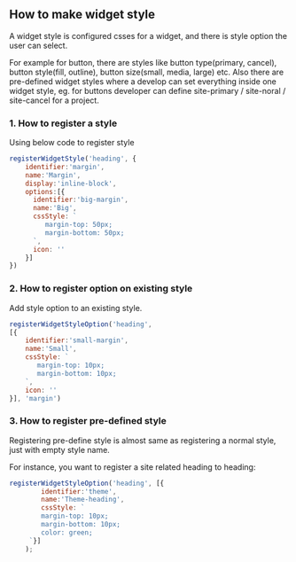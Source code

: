 How to make widget style
---
A widget style is configured csses for a widget, and there is style option the user can select. 

For example for button, there are styles like button type(primary, cancel), button style(fill, outline), button size(small, media, large) etc. Also there are pre-defined widget styles where a develop can set everything inside one widget style, eg. for buttons developer can define site-primary / site-noral / site-cancel for a project.



### 1. How to register a style

Using below code to register style

```javascript
registerWidgetStyle('heading', {
    identifier:'margin',
    name:'Margin',
    display:'inline-block',
    options:[{
      identifier:'big-margin',
      name:'Big',
      cssStyle: `
         margin-top: 50px;
         margin-bottom: 50px;
      `,
      icon: ''  
    }]
})
```

### 2. How to register option on existing style

Add style option to an existing style.

```javascript
registerWidgetStyleOption('heading', 
[{
    identifier:'small-margin',
    name:'Small',
    cssStyle: `
       margin-top: 10px;
       margin-bottom: 10px;      
    `,
    icon: ''  
}], 'margin')
```

### 3. How to register pre-defined style

Registering pre-define style is almost same as registering a normal style, just with empty style name.

For instance, you want to register a site related heading to heading:
```javascript
registerWidgetStyleOption('heading', [{
        identifier:'theme',
        name:'Theme-heading',
        cssStyle: `
        margin-top: 10px;
        margin-bottom: 10px;
        color: green;
     `}]
    );

```
